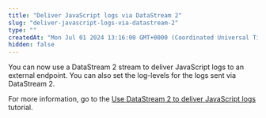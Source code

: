 ```yaml
---
title: "Deliver JavaScript logs via DataStream 2"
slug: "deliver-javascript-logs-via-datastream-2"
type: ""
createdAt: "Mon Jul 01 2024 13:16:00 GMT+0000 (Coordinated Universal Time)"
hidden: false
---
```

You can now use a DataStream 2 stream to deliver JavaScript logs to an external endpoint. You can also set the log-levels for the logs sent via DataStream 2.

For more information, go to the [Use DataStream 2 to deliver JavaScript logs](doc:javascript-logging) tutorial.